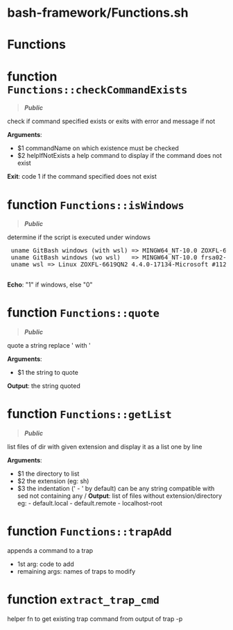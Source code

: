 # bash-framework/Functions.sh
# Functions
# function `Functions::checkCommandExists`
> ***Public***

check if command specified exists or exits
 with error and message if not

**Arguments**:
* $1 commandName on which existence must be checked
* $2 helpIfNotExists a help command to display if the command does not exist

**Exit**: code 1 if the command specified does not exist
# function `Functions::isWindows`
> ***Public***

determine if the script is executed under windows
 <pre>
 uname GitBash windows (with wsl) => MINGW64_NT-10.0 ZOXFL-6619QN2 2.10.0(0.325/5/3) 2018-06-13 23:34 x86_64 Msys
 uname GitBash windows (wo wsl)   => MINGW64_NT-10.0 frsa02-j5cbkc2 2.9.0(0.318/5/3) 2018-01-12 23:37 x86_64 Msys
 uname wsl => Linux ZOXFL-6619QN2 4.4.0-17134-Microsoft #112-Microsoft Thu Jun 07 22:57:00 PST 2018 x86_64 x86_64 x86_64 GNU/Linux
 </pre>

**Echo**: "1" if windows, else "0"
# function `Functions::quote`
> ***Public***

quote a string
 replace ' with '

**Arguments**:
* $1 the string to quote

**Output**: the string quoted
# function `Functions::getList`
> ***Public***

list files of dir with given extension and display it as a list one by line

**Arguments**:
* $1 the directory to list
* $2 the extension (eg: sh)
* $3 the indentation ('       - ' by default) can be any string compatible with sed not containing any /
 **Output**: list of files without extension/directory
 eg:
        - default.local
        - default.remote
        - localhost-root
# function `Functions::trapAdd`
appends a command to a trap

- 1st arg:  code to add
 - remaining args:  names of traps to modify
# function `extract_trap_cmd`
helper fn to get existing trap command from output
 of trap -p
